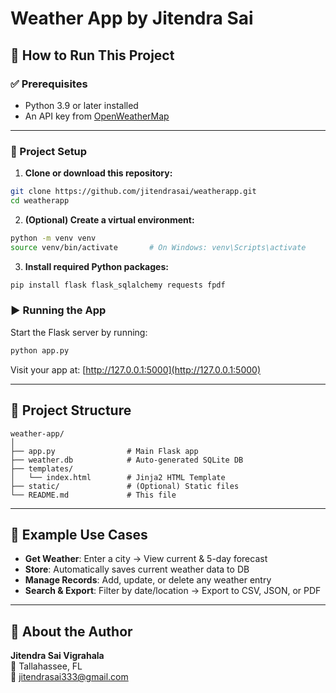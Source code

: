 
# Weather App by Jitendra Sai





## 🚀 How to Run This Project

### ✅ Prerequisites

- Python 3.9 or later installed
- An API key from [OpenWeatherMap](https://openweathermap.org/api)

---

### 🧱 Project Setup

1. **Clone or download this repository:**

```bash
git clone https://github.com/jitendrasai/weatherapp.git
cd weatherapp
```

2. **(Optional) Create a virtual environment:**

```bash
python -m venv venv
source venv/bin/activate       # On Windows: venv\Scripts\activate
```

3. **Install required Python packages:**

```bash
pip install flask flask_sqlalchemy requests fpdf
```


### ▶️ Running the App

Start the Flask server by running:

```bash
python app.py
```

Visit your app at: [http://127.0.0.1:5000](http://127.0.0.1:5000)

---

## 📁 Project Structure

```
weather-app/
│
├── app.py                # Main Flask app
├── weather.db            # Auto-generated SQLite DB
├── templates/
│   └── index.html        # Jinja2 HTML Template
├── static/               # (Optional) Static files
└── README.md             # This file
```

---

## 📝 Example Use Cases

- **Get Weather**: Enter a city → View current & 5-day forecast
- **Store**: Automatically saves current weather data to DB
- **Manage Records**: Add, update, or delete any weather entry
- **Search & Export**: Filter by date/location → Export to CSV, JSON, or PDF

---

## 👤 About the Author

**Jitendra Sai Vigrahala**  
📍 Tallahassee, FL  
📧 jitendrasai333@gmail.com


